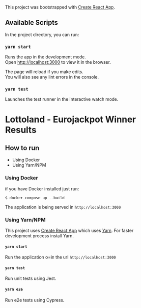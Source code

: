This project was bootstrapped with [Create React App](https://github.com/facebook/create-react-app).

## Available Scripts

In the project directory, you can run:

### `yarn start`

Runs the app in the development mode.<br />
Open [http://localhost:3000](http://localhost:3000) to view it in the browser.

The page will reload if you make edits.<br />
You will also see any lint errors in the console.

### `yarn test`

Launches the test runner in the interactive watch mode.<br />
# Lottoland - Eurojackpot Winner Results


## How to run
- Using Docker
- Using Yarn/NPM

### Using Docker
if you have Docker installed just run:

```
$ docker-compose up --build
```

The application is being served in `http://localhost:3000`

### Using Yarn/NPM
This project uses [Create React App](https://facebook.github.io/create-react-app) which uses [Yarn](https://facebook.github.io/create-react-app). For faster development process install Yarn.

#### `yarn start`
Run the application o=in the url `http://localhost:3000`

#### `yarn test`
Run unit tests using Jest.

#### `yarn e2e`
Run e2e tests using Cypress.
